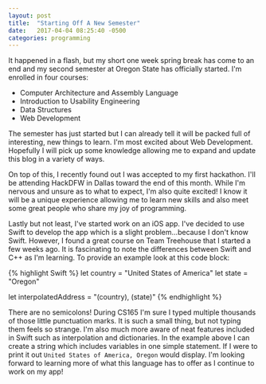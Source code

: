 ```yaml
---
layout: post
title:  "Starting Off A New Semester"
date:   2017-04-04 08:25:40 -0500
categories: programming
---
```


It happened in a flash, but my short one week spring break has come to an end and my second semester at Oregon State has officially started. I'm enrolled in four courses:
* Computer Architecture and Assembly Language
* Introduction to Usability Engineering
* Data Structures
* Web Development

The semester has just started but I can already tell it will be packed full of interesting, new things to learn. I'm most excited about Web Development. Hopefully I will pick up some knowledge allowing me to expand and update this blog in a variety of ways. 

On top of this, I recently found out I was accepted to my first hackathon. I'll be attending HackDFW in Dallas toward the end of this month. While I'm nervous and unsure as to what to expect, I'm also quite excited! I know it will be a unique experience allowing me to learn new skills and also meet some great people who share my joy of programming.

Lastly but not least, I've started work on an iOS app. I've decided to use Swift to develop the app which is a slight problem...because I don't know Swift. However, I found a great course on Team Treehouse that I started a few weeks ago. It is fascinating to note the differences between Swift and C++ as I'm learning. To provide an example look at this code block:

{% highlight Swift %}
let country = "United States of America"
let state = "Oregon"

let interpolatedAddress = "\(country), \(state)"
{% endhighlight %}

There are no semicolons! During CS165 I'm sure I typed multiple thousands of those little punctuation marks. It is such a small thing, but not typing them feels so strange. I'm also much more aware of neat features included in Swift such as interpolation and dictionaries. In the example above I can create a string which includes variables in one simple statement. If I were to print it out `United States of America, Oregon` would display. I'm looking forward to learning more of what this language has to offer as I continue to work on my app!